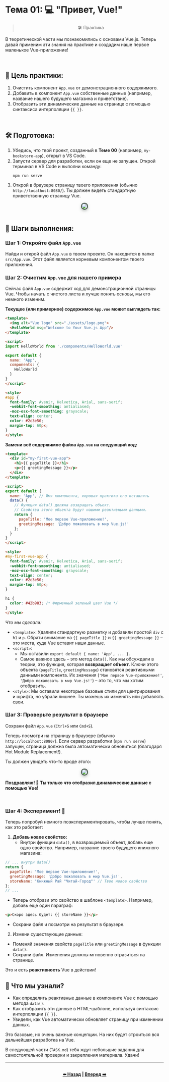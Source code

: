 # Тема 01: 💻 "Привет, Vue!"
> <p align=center> 🛠️ Практика </p>

В теоретической части мы познакомились с основами Vue.js. Теперь давай применим эти знания на практике и создадим наше первое маленькое Vue-приложение!

<br>

## 🎯 Цель практики:

1.  Очистить компонент `App.vue` от демонстрационного содержимого.
2.  Добавить в компонент `App.vue` собственные данные (например, название нашего будущего магазина и приветствие).
3.  Отобразить эти динамические данные на странице с помощью синтаксиса интерполяции `{{ }}`.

<br>

## 🛠️ Подготовка:

1.  Убедись, что твой проект, созданный в **Теме 00** (например, `my-bookstore-app`), открыт в VS Code.
2.  Запусти сервер для разработки, если он еще не запущен. Открой терминал в VS Code и выполни команду:
    ```bash
    npm run serve
    ```
3.  Открой в браузере страницу твоего приложения (обычно `http://localhost:8080/`). Ты должен видеть стандартную приветственную страницу Vue.

<div align=center> 
<img src='../static/01/start.png' style='border:3px solid #4D5D53; border-radius:10px;box-shadow: 0px 4px 8px 0px rgba(77, 93, 83, 0.36);' />
</div>

<br>

## 🚀 Шаги выполнения:

### Шаг 1: Откройте файл `App.vue`

Найди и открой файл `App.vue` в твоем проекте. Он находится в папке `src/App.vue`. Этот файл является корневым компонентом твоего приложения.

### Шаг 2: Очистим `App.vue` для нашего примера

Сейчас файл `App.vue` содержит код для демонстрационной страницы Vue. Чтобы начать с чистого листа и лучше понять основы, мы его немного изменим.

**Текущее (или примерное) содержимое `App.vue` может выглядеть так:**

``` html
<template>
  <img alt="Vue logo" src="./assets/logo.png">
  <HelloWorld msg="Welcome to Your Vue.js App"/>
</template>

<script>
import HelloWorld from './components/HelloWorld.vue'

export default {
  name: 'App',
  components: {
    HelloWorld
  }
}
</script>

<style>
#app {
  font-family: Avenir, Helvetica, Arial, sans-serif;
  -webkit-font-smoothing: antialiased;
  -moz-osx-font-smoothing: grayscale;
  text-align: center;
  color: #2c3e50;
  margin-top: 60px;
}
</style>
```

**Замени всё содержимое файла `App.vue` на следующий код:**

``` html
<template>
  <div id="my-first-vue-app">
    <h1>{{ pageTitle }}</h1>
    <p>{{ greetingMessage }}</p>
  </div>
</template>

<script>
export default {
  name: 'App', // Имя компонента, хорошая практика его оставлять
  data() {
    // Функция data() должна возвращать объект.
    // Свойства этого объекта будут нашими реактивными данными.
    return {
      pageTitle: 'Мое первое Vue-приложение!',
      greetingMessage: 'Добро пожаловать в мир Vue.js!'
    };
  }
}
</script>

<style>
#my-first-vue-app {
  font-family: Avenir, Helvetica, Arial, sans-serif;
  -webkit-font-smoothing: antialiased;
  -moz-osx-font-smoothing: grayscale;
  text-align: center;
  color: #2c3e50;
  margin-top: 60px;
}

h1 {
  color: #42b983; /* Фирменный зеленый цвет Vue */
}
</style>
```

*Что мы сделали:*
* `<template>`: Удалили стандартную разметку и добавили простой `div` с `h1` и `p`. Обрати внимание на `{{ pageTitle }}` и `{{ greetingMessage }}` – это места, куда Vue вставит наши данные.
* `<script>`:
  * Мы оставили `export default { name: 'App', ... }`.
  * Самое важное здесь – это метод `data()`. Как мы обсуждали в теории, это функция, которая **возвращает объект**. Ключи этого объекта (`pageTitle`, `greetingMessage`) становятся реактивными данными компонента. Их значения (`'Мое первое Vue-приложение!'`, `'Добро пожаловать в мир Vue.js!'`) – это то, что мы хотим отобразить.
* `<style>`: Мы оставили некоторые базовые стили для центрирования и шрифта, но убрали лишнее. Ты можешь их изменять или добавлять свои.

### Шаг 3: Проверьте результат в браузере

Сохрани файл `App.vue` (`Ctrl+S` или `Cmd+S`).

Теперь посмотри на страницу в браузере (обычно `http://localhost:8080/`). Если сервер разработки (`npm run serve`) запущен, страница должна была автоматически обновиться (благодаря Hot Module Replacement!).

Ты должен увидеть что-то вроде этого:

<div align=center> 
<img src='../static/01/practice_page.png' style='border:3px solid #4D5D53; border-radius:10px;box-shadow: 0px 4px 8px 0px rgba(77, 93, 83, 0.36);' />
</div>

**Поздравляю! 🎉 Ты только что отобразил динамические данные с помощью Vue!**

<br>

### Шаг 4: Эксперимент! 🧪

Теперь попробуй немного поэкспериментировать, чтобы лучше понять, как это работает:

1. **Добавь новое свойство:**
   * Внутри функции `data()`, в возвращаемый объект, добавь еще одно свойство. Например, название твоего будущего книжного магазина:

```js
// ... внутри data()
return {
  pageTitle: 'Мое первое Vue-приложение!',
  greetingMessage: 'Добро пожаловать в мир Vue.js!',
  storeName: 'Книжный Рай "Читай-Город"' // Твое новое свойство
};
// ...
```

  * Теперь отобрази это свойство в шаблоне `<template>`. Например, добавь еще один параграф:

```html
<p>Скоро здесь будет: {{ storeName }}</p>
```

  * Сохрани файл и посмотри на результат в браузере.
2. Измени существующие данные:
  * Поменяй значения свойств `pageTitle` или `greetingMessage` в функции `data()`.
  * Сохрани файл. Изменения должны мгновенно отразиться на странице.

Это и есть **реактивность** Vue в действии!

## 🤔 Что мы узнали?

* Как определить реактивные данные в компоненте Vue с помощью метода `data()`.
* Как отобразить эти данные в HTML-шаблоне, используя синтаксис интерполяции `{{ }}`.
* Увидели, как Vue автоматически обновляет страницу при изменении данных.

Это базовые, но очень важные концепции. На них будет строиться вся дальнейшая разработка на Vue.

В следующей части (`TASK.md`) тебя ждут небольшие задания для самостоятельной проверки и закрепления материала. Удачи!

---


<div align=center style="display:flex;justify-content:center;"> 

**[⬅️ Назад](./THEORY.md) | [Вперед ➡️](./TASK.md)** 

</div>